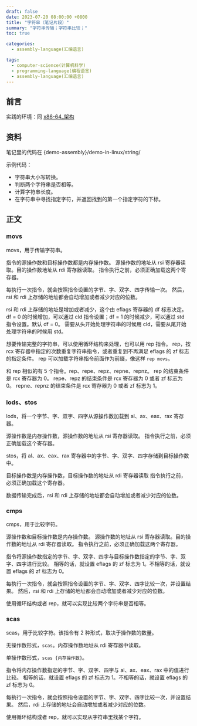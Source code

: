 ```yaml
---
draft: false
date: 2023-07-20 08:00:00 +0800
title: "字符串（笔记片段）"
summary: "字符串传输；字符串比较；"
toc: true

categories:
  - assembly-language(汇编语言)

tags:
  - computer-science(计算机科学)
  - programming-language(编程语言)
  - assembly-language(汇编语言)
---
```


## 前言

实践的环境：同 [x86-64_架构]()

## 资料

笔记里的代码在 {demo-assembly}/demo-in-linux/string/

示例代码：
- 字符串大小写转换。
- 判断两个字符串是否相等。
- 计算字符串长度。
- 在字符串中寻找指定字符，并返回找到的第一个指定字符的下标。

## 正文

### movs

movs，用于传输字符串。

指令的源操作数和目标操作数都是内存操作数。
源操作数的地址从 rsi 寄存器读取。目的操作数地址从 rdi 寄存器读取。
指令执行之前，必须正确加载这两个寄存器。

每执行一次指令，就会按照指令设置的字节、字、双字、四字传输一次。
然后，rsi 和 rdi 上存储的地址都会自动增加或者减少对应的位数。

rsi 和 rdi 上存储的地址是增加或者减少，这个由 eflags 寄存器的 df 标志决定。
df = 0 的时候增加，可以通过 cld 指令设置；df = 1 的时候减少，可以通过 std 指令设置。默认 df = 0。
需要从头开始处理字符串的时候用 cld，需要从尾开始处理字符串的时候用 std。

想要传输完整的字符串，可以使用循环结构来处理，也可以用 rep 指令。
rep，按 rcx 寄存器中指定的次数重复字符串指令，或者重复到不再满足 eflags 的 zf 标志的指定条件。
rep 可以加载字符串指令前面作为前缀，像这样 `rep movs`。

和 rep 相似的有 5 个指令。rep、repe、repz、repne、repnz。
rep 的结束条件是 rcx 寄存器为 0。
repe、repz 的结束条件是 rcx 寄存器为 0 或者 zf 标志为 0。
repne、repnz 的结束条件是 rcx 寄存器为 0 或者 zf 标志为 1。

### lods、stos

lods，将一个字节、字、双字、四字从源操作数加载到 al、ax、eax、rax 寄存器。

源操作数是内存操作数，源操作数的地址从 rsi 寄存器读取。
指令执行之前，必须正确加载这个寄存器。

stos，将 al、ax、eax、rax 寄存器中的字节、字、双字、四字存储到目标操作数中。

目标操作数是内存操作数，目标操作数的地址从 rdi 寄存器读取
指令执行之前，必须正确加载这个寄存器。

数据传输完成后，rsi 和 rdi 上存储的地址都会自动增加或者减少对应的位数。

### cmps

cmps，用于比较字符。

源操作数和目标操作数是内存操作数。
源操作数的地址从 rsi 寄存器读取。目的操作数的地址从 rdi 寄存器读取。
指令执行之前，必须正确加载这两个寄存器。

指令将源操作数指定的字节、字、双字、四字与目标操作数指定的字节、字、双字、四字进行比较。
相等的话，就设置 eflags 的 zf 标志为 1。不相等的话，就设置 eflags 的 zf 标志为 0。

每执行一次指令，就会按照指令设置的字节、字、双字、四字比较一次，并设置结果。
然后，rsi 和 rdi 上存储的地址都会自动增加或者减少对应的位数。

使用循环结构或者 rep，就可以实现比较两个字符串是否相等。

### scas

scas，用于比较字符。该指令有 2 种形式，取决于操作数的数量。

无操作数形式，`scas`。内存操作数地址从 rdi 寄存器中读取。

单操作数形式，`scas {内存操作数}`。

指令将内存操作数指定的字节、字、双字、四字与 al、ax、eax、rax 中的值进行比较。
相等的话，就设置 eflags 的 zf 标志为 1。不相等的话，就设置 eflags 的 zf 标志为 0。

每执行一次指令，就会按照指令设置的字节、字、双字、四字比较一次，并设置结果。
然后，rdi 上存储的地址会自动增加或者减少对应的位数。

使用循环结构或者 rep，就可以实现从字符串里找某个字符。
